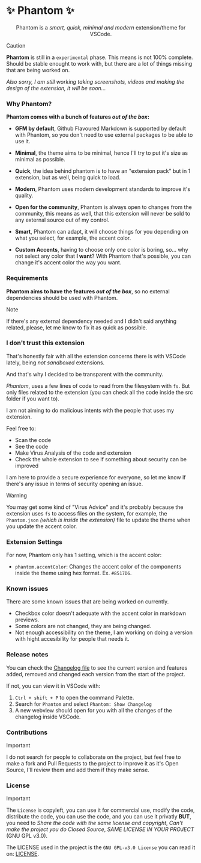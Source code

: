 # ✨ Phantom ✨

<center>Phantom is a <i>smart, quick, minimal and modern</i> extension/theme for VSCode.</center>


> [!CAUTION]
> **Phantom** is still in a `experimental` phase. This means is not 100% complete. Should be stable enought to work with, but there are a lot of things missing that are being worked on.

_Also sorry, I am still working taking screenshots, videos and making the design of the extension, it will be soon..._

### Why Phantom?

**Phantom comes with a bunch of features _out of the box_:**

- **GFM by default**, Github Flavoured Markdown is supported by default with Phantom, so you don't need to use external packages to be able to use it.

- **Minimal**, the theme aims to be minimal, hence I'll try to put it's size as minimal as possible.

- **Quick**, the idea behind phantom is to have an "extension pack" but in 1 extension, but as well, being quick to load.

- **Modern**, Phantom uses modern development standards to improve it's quality.

- **Open for the community**, Phantom is always open to changes from the community, this means as well, that this extension will never be sold to any external source out of my control.

- **Smart**, Phantom can adapt, it will choose things for you depending on what you select, for example, the accent color.

- **Custom Accents**, having to choose only one color is boring, so... why not select any color that **I want**? With Phantom that's possible, you can change it's accent color the way you want.

### Requirements
**Phantom aims to have the features _out of the box_**, so no external dependencies should be used with Phantom.
> [!NOTE]
> If there's any external dependency needed and I didn't said anything related, please, let me know to fix it as quick as possible.

### I don't trust this extension
That's honestly fair with all the extension concerns there is with VSCode lately, being _not sandboxed_ extensions.

And that's why I decided to be transparent with the community.

_Phantom_, uses a few lines of code to read from the filesystem with `fs`. But only files related to the extension (you can check all the code inside the src folder if you want to).

I am not aiming to do malicious intents with the people that uses my extension.

Feel free to:
- Scan the code
- See the code
- Make Virus Analysis of the code and extension
- Check the whole extension to see if something about security can be improved

I am here to provide a secure experience for everyone, so let me know if there's any issue in terms of security opening an issue.

> [!WARNING]
> You may get some kind of "Virus Advice" and it's probably because the extension uses `fs` to access files on the system, for example, the `Phantom.json` _(which is inside the extension)_ file to update the theme when you update the accent color.

### Extension Settings
For now, Phantom only has 1 setting, which is the accent color:

- `phantom.accentColor`: Changes the accent color of the components inside the theme using hex format. Ex. `#8517D6`.

### Known issues

There are some known issues that are being worked on currently.

- Checkbox color doesn't adequate with the accent color in markdown previews.
- Some colors are not changed, they are being changed.
- Not enough accessibility on the theme, I am working on doing a version with hight accesibility for people that needs it.

### Release notes
You can check the [Changelog file](./CHANGELOG.md) to see the current version and features added, removed and changed each version from the start of the project.

If not, you can view it in VSCode with:
1. `Ctrl + shift + P` to open the command Palette.
2. Search for `Phantom` and select `Phantom: Show Changelog`
3. A new webview should open for you with all the changes of the changelog inside VSCode.

### Contributions
>[!IMPORTANT]
> I do not search for people to collaborate on the project, but feel free to make a fork and Pull Requests to the project to improve it as it's Open Source, I'll review them and add them if they make sense.

### License
>[!IMPORTANT]
> The `License` is copyleft, you can use it for commercial use, modify the code, distribute the code, you can use the code, and you can use it privatly **BUT**, you need to _Share the code with the same license and copyright_, _Can't make the project you do Closed Source_, _SAME LICENSE IN YOUR PROJECT_ (GNU GPL v3.0).

The LICENSE used in the project is the `GNU GPL-v3.0 License` you can read it on: [LICENSE](./LICENSE).